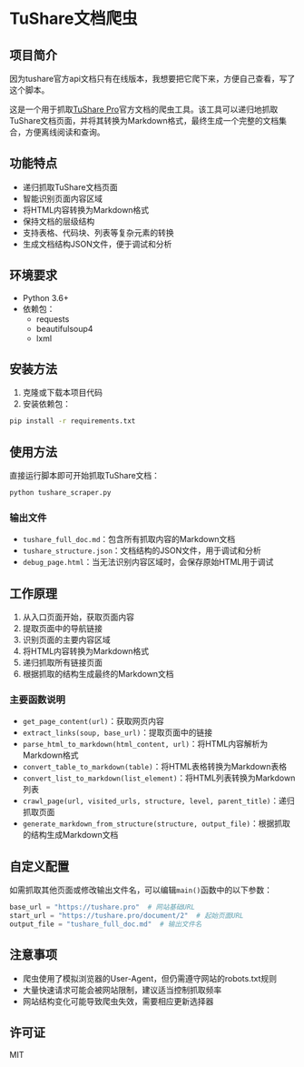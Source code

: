 # TuShare文档爬虫

## 项目简介
因为tushare官方api文档只有在线版本，我想要把它爬下来，方便自己查看，写了这个脚本。

这是一个用于抓取[TuShare Pro](https://tushare.pro)官方文档的爬虫工具。该工具可以递归地抓取TuShare文档页面，并将其转换为Markdown格式，最终生成一个完整的文档集合，方便离线阅读和查询。

## 功能特点

- 递归抓取TuShare文档页面
- 智能识别页面内容区域
- 将HTML内容转换为Markdown格式
- 保持文档的层级结构
- 支持表格、代码块、列表等复杂元素的转换
- 生成文档结构JSON文件，便于调试和分析

## 环境要求

- Python 3.6+
- 依赖包：
  - requests
  - beautifulsoup4
  - lxml

## 安装方法

1. 克隆或下载本项目代码
2. 安装依赖包：

```bash
pip install -r requirements.txt
```

## 使用方法

直接运行脚本即可开始抓取TuShare文档：

```bash
python tushare_scraper.py
```

### 输出文件

- `tushare_full_doc.md`：包含所有抓取内容的Markdown文档
- `tushare_structure.json`：文档结构的JSON文件，用于调试和分析
- `debug_page.html`：当无法识别内容区域时，会保存原始HTML用于调试

## 工作原理

1. 从入口页面开始，获取页面内容
2. 提取页面中的导航链接
3. 识别页面的主要内容区域
4. 将HTML内容转换为Markdown格式
5. 递归抓取所有链接页面
6. 根据抓取的结构生成最终的Markdown文档

### 主要函数说明

- `get_page_content(url)`：获取网页内容
- `extract_links(soup, base_url)`：提取页面中的链接
- `parse_html_to_markdown(html_content, url)`：将HTML内容解析为Markdown格式
- `convert_table_to_markdown(table)`：将HTML表格转换为Markdown表格
- `convert_list_to_markdown(list_element)`：将HTML列表转换为Markdown列表
- `crawl_page(url, visited_urls, structure, level, parent_title)`：递归抓取页面
- `generate_markdown_from_structure(structure, output_file)`：根据抓取的结构生成Markdown文档

## 自定义配置

如需抓取其他页面或修改输出文件名，可以编辑`main()`函数中的以下参数：

```python
base_url = "https://tushare.pro"  # 网站基础URL
start_url = "https://tushare.pro/document/2"  # 起始页面URL
output_file = "tushare_full_doc.md"  # 输出文件名
```

## 注意事项

- 爬虫使用了模拟浏览器的User-Agent，但仍需遵守网站的robots.txt规则
- 大量快速请求可能会被网站限制，建议适当控制抓取频率
- 网站结构变化可能导致爬虫失效，需要相应更新选择器

## 许可证

MIT
